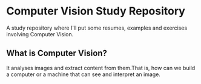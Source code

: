# Computer Vision Study Repository
 A study repository where I'll put some resumes, examples and exercises involving Computer Vision.

## What is Computer Vision?
It analyses images and extract content from them.That is, how can we build a computer or a machine that can see and interpret an image.
 